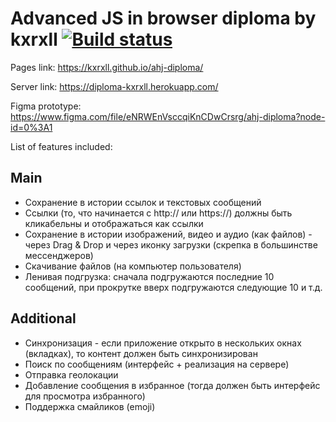 # Advanced JS in browser diploma by kxrxll [![Build status](https://ci.appveyor.com/api/projects/status/uojm0sbbbtctj6ex?svg=true)](https://ci.appveyor.com/project/kxrxll/ahj-diploma)

Pages link: https://kxrxll.github.io/ahj-diploma/

Server link: https://diploma-kxrxll.herokuapp.com/

Figma prototype: https://www.figma.com/file/eNRWEnVsccqiKnCDwCrsrg/ahj-diploma?node-id=0%3A1

List of features included:

## Main
* Сохранение в истории ссылок и текстовых сообщений
* Ссылки (то, что начинается с http:// или https://) должны быть кликабельны и отображаться как ссылки
* Сохранение в истории изображений, видео и аудио (как файлов) - через Drag & Drop и через иконку загрузки (скрепка в большинстве мессенджеров)
* Скачивание файлов (на компьютер пользователя)
* Ленивая подгрузка: сначала подгружаются последние 10 сообщений, при прокрутке вверх подгружаются следующие 10 и т.д.

## Additional
* Синхронизация - если приложение открыто в нескольких окнах (вкладках), то контент должен быть синхронизирован
* Поиск по сообщениям (интерфейс + реализация на сервере)
* Отправка геолокации
* Добавление сообщения в избранное (тогда должен быть интерфейс для просмотра избранного)
* Поддержка смайликов (emoji)
